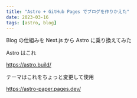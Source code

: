 ```yaml
---
title: "Astro + GitHub Pages でブログを作りかえた"
date: 2023-03-16
tags: [astro, blog]
---
```


Blog の仕組みを Next.js から Astro に乗り換えてみた

Astro はこれ

<https://astro.build/>

テーマはこれをちょっと変更して使用

<https://astro-paper.pages.dev/>
